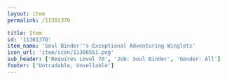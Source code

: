 ```yaml
---
layout: item
permalink: /11301370

title: Item
id: '11301370'
item_name: 'Soul Binder''s Exceptional Adventuring Winglets'
icon_url: 'item/icon/11300551.png'
sub_header: ['Requires Level 70', 'Job: Soul Binder', 'Gender: All']
footer: ['Untradable, Unsellable']
---
```


